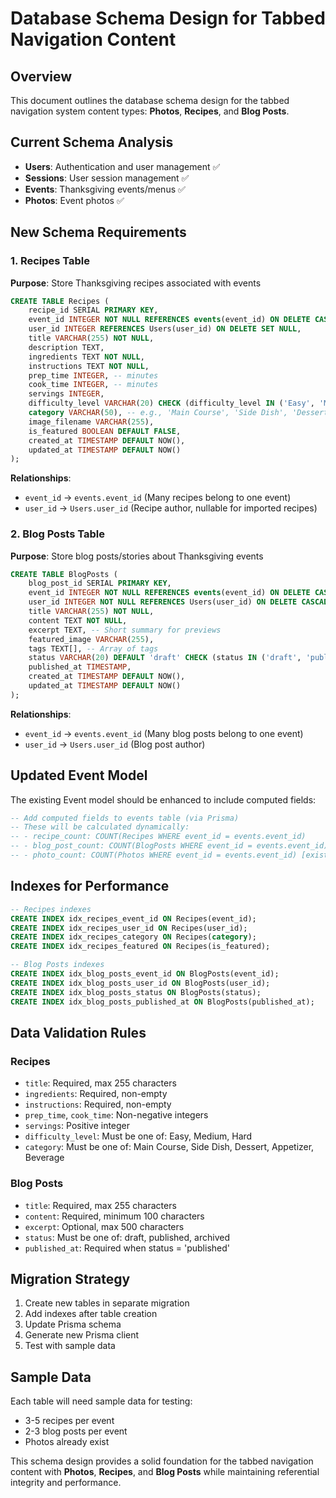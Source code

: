 # Database Schema Design for Tabbed Navigation Content

## Overview
This document outlines the database schema design for the tabbed navigation system content types: **Photos**, **Recipes**, and **Blog Posts**.

## Current Schema Analysis
- **Users**: Authentication and user management ✅
- **Sessions**: User session management ✅  
- **Events**: Thanksgiving events/menus ✅
- **Photos**: Event photos ✅

## New Schema Requirements

### 1. Recipes Table
**Purpose**: Store Thanksgiving recipes associated with events

```sql
CREATE TABLE Recipes (
    recipe_id SERIAL PRIMARY KEY,
    event_id INTEGER NOT NULL REFERENCES events(event_id) ON DELETE CASCADE,
    user_id INTEGER REFERENCES Users(user_id) ON DELETE SET NULL,
    title VARCHAR(255) NOT NULL,
    description TEXT,
    ingredients TEXT NOT NULL,
    instructions TEXT NOT NULL,
    prep_time INTEGER, -- minutes
    cook_time INTEGER, -- minutes
    servings INTEGER,
    difficulty_level VARCHAR(20) CHECK (difficulty_level IN ('Easy', 'Medium', 'Hard')),
    category VARCHAR(50), -- e.g., 'Main Course', 'Side Dish', 'Dessert', 'Appetizer'
    image_filename VARCHAR(255),
    is_featured BOOLEAN DEFAULT FALSE,
    created_at TIMESTAMP DEFAULT NOW(),
    updated_at TIMESTAMP DEFAULT NOW()
);
```

**Relationships**:
- `event_id` → `events.event_id` (Many recipes belong to one event)
- `user_id` → `Users.user_id` (Recipe author, nullable for imported recipes)

### 2. Blog Posts Table
**Purpose**: Store blog posts/stories about Thanksgiving events

```sql
CREATE TABLE BlogPosts (
    blog_post_id SERIAL PRIMARY KEY,
    event_id INTEGER NOT NULL REFERENCES events(event_id) ON DELETE CASCADE,
    user_id INTEGER NOT NULL REFERENCES Users(user_id) ON DELETE CASCADE,
    title VARCHAR(255) NOT NULL,
    content TEXT NOT NULL,
    excerpt TEXT, -- Short summary for previews
    featured_image VARCHAR(255),
    tags TEXT[], -- Array of tags
    status VARCHAR(20) DEFAULT 'draft' CHECK (status IN ('draft', 'published', 'archived')),
    published_at TIMESTAMP,
    created_at TIMESTAMP DEFAULT NOW(),
    updated_at TIMESTAMP DEFAULT NOW()
);
```

**Relationships**:
- `event_id` → `events.event_id` (Many blog posts belong to one event)
- `user_id` → `Users.user_id` (Blog post author)

## Updated Event Model
The existing Event model should be enhanced to include computed fields:

```sql
-- Add computed fields to events table (via Prisma)
-- These will be calculated dynamically:
-- - recipe_count: COUNT(Recipes WHERE event_id = events.event_id)
-- - blog_post_count: COUNT(BlogPosts WHERE event_id = events.event_id)  
-- - photo_count: COUNT(Photos WHERE event_id = events.event_id) [existing]
```

## Indexes for Performance
```sql
-- Recipes indexes
CREATE INDEX idx_recipes_event_id ON Recipes(event_id);
CREATE INDEX idx_recipes_user_id ON Recipes(user_id);
CREATE INDEX idx_recipes_category ON Recipes(category);
CREATE INDEX idx_recipes_featured ON Recipes(is_featured);

-- Blog Posts indexes
CREATE INDEX idx_blog_posts_event_id ON BlogPosts(event_id);
CREATE INDEX idx_blog_posts_user_id ON BlogPosts(user_id);
CREATE INDEX idx_blog_posts_status ON BlogPosts(status);
CREATE INDEX idx_blog_posts_published_at ON BlogPosts(published_at);
```

## Data Validation Rules

### Recipes
- `title`: Required, max 255 characters
- `ingredients`: Required, non-empty
- `instructions`: Required, non-empty
- `prep_time`, `cook_time`: Non-negative integers
- `servings`: Positive integer
- `difficulty_level`: Must be one of: Easy, Medium, Hard
- `category`: Must be one of: Main Course, Side Dish, Dessert, Appetizer, Beverage

### Blog Posts
- `title`: Required, max 255 characters
- `content`: Required, minimum 100 characters
- `excerpt`: Optional, max 500 characters
- `status`: Must be one of: draft, published, archived
- `published_at`: Required when status = 'published'

## Migration Strategy
1. Create new tables in separate migration
2. Add indexes after table creation
3. Update Prisma schema
4. Generate new Prisma client
5. Test with sample data

## Sample Data
Each table will need sample data for testing:
- 3-5 recipes per event
- 2-3 blog posts per event  
- Photos already exist

This schema design provides a solid foundation for the tabbed navigation content with **Photos**, **Recipes**, and **Blog Posts** while maintaining referential integrity and performance.
